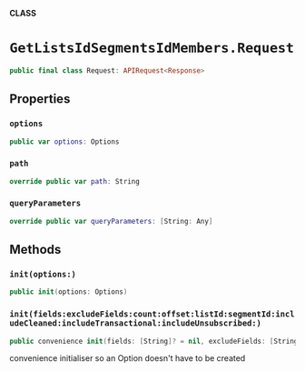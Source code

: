 **CLASS**

# `GetListsIdSegmentsIdMembers.Request`

```swift
public final class Request: APIRequest<Response>
```

## Properties
### `options`

```swift
public var options: Options
```

### `path`

```swift
override public var path: String
```

### `queryParameters`

```swift
override public var queryParameters: [String: Any]
```

## Methods
### `init(options:)`

```swift
public init(options: Options)
```

### `init(fields:excludeFields:count:offset:listId:segmentId:includeCleaned:includeTransactional:includeUnsubscribed:)`

```swift
public convenience init(fields: [String]? = nil, excludeFields: [String]? = nil, count: Int? = nil, offset: Int? = nil, listId: String, segmentId: String, includeCleaned: Bool? = nil, includeTransactional: Bool? = nil, includeUnsubscribed: Bool? = nil)
```

convenience initialiser so an Option doesn't have to be created
